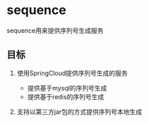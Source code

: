 # sequence
sequence用来提供序列号生成服务

## 目标
1. 使用SpringCloud提供序列号生成的服务
    - 提供基于mysql的序列号生成
    - 提供基于redis的序列号生成
    
2. 支持以第三方jar包的方式提供序列号本地生成

